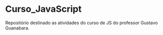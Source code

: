 # Curso_JavaScript

Repositório destinado as atividades do curso de JS do professor Gustavo Guanabara.
